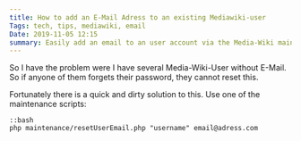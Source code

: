```yaml
---
title: How to add an E-Mail Adress to an existing Mediawiki-user
Tags: tech, tips, mediawiki, email
Date: 2019-11-05 12:15
summary: Easily add an email to an user account via the Media-Wiki maintenance scripts.
---
```


So I have the problem were I have several Media-Wiki-User without E-Mail. So if anyone of them forgets their password, they cannot reset this. 

Fortunately there is a quick and dirty solution to this. Use one of the maintenance scripts:

    ::bash
    php maintenance/resetUserEmail.php "username" email@adress.com